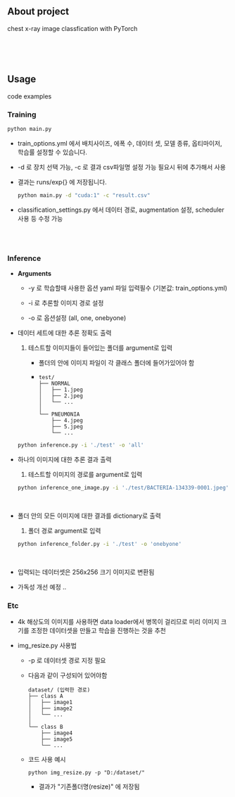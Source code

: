 ## About project

chest x-ray image classfication with PyTorch

<br><br><br>

## Usage

code examples

### Training

```sh
python main.py 
```

- train_options.yml 에서 배치사이즈, 에폭 수, 데이터 셋, 모델 종류, 옵티마이저, 학습률 설정할 수 있습니다.

- -d 로 장치 선택 가능, -c 로 결과 csv파일명 설정 가능 필요시 뒤에 추가해서 사용

- 결과는 runs/exp{} 에 저장됩니다.

  ```sh
  python main.py -d "cuda:1" -c "result.csv"
  ```

- classification_settings.py 에서 데이터 경로, augmentation 설정, scheduler 사용 등 수정 가능

<br><br>

### Inference

- __Arguments__

  * -y 로 학습할때 사용한 옵션 yaml 파일 입력필수 (기본값: train_options.yml)

  * -i 로 추론할 이미지 경로 설정

  * -o 로 옵션설정 (all, one, onebyone)

    

- 데이터 세트에 대한 추론 정확도 출력

  1. 테스트할 이미지들이 들어있는 폴더를 argument로 입력

     - 폴더의 안에 이미지 파일이 각 클래스 폴더에 들어가있어야 함

     - ```
       test/
       ├── NORMAL
       │   ├── 1.jpeg
       │   ├── 2.jpeg
       │   └── ...
       │    
       └── PNEUMONIA
           ├── 4.jpeg
           ├── 5.jpeg
           └── ...
       ```

  ```sh
  python inference.py -i './test' -o 'all'
  ```




- 하나의 이미지에 대한 추론 결과 출력

  1. 테스트할 이미지의 경로를 argument로 입력

  ```sh
  python inference_one_image.py -i './test/BACTERIA-134339-0001.jpeg' -o 'one'
  ```

<br>

- 폴더 안의 모든 이미지에 대한 결과를 dictionary로 출력

  1. 폴더 경로 argument로 입력

  ```sh
  python inference_folder.py -i './test' -o 'onebyone'
  ```

<br>

- 입력되는 데이터셋은 256x256 크기 이미지로 변환됨

- 가독성 개선 예정 ..

  

### Etc

- 4k 해상도의 이미지를 사용하면 data loader에서 병목이 걸리므로 미리 이미지 크기를 조정한 데이터셋을 만들고 학습을 진행하는 것을 추천

- img_resize.py 사용법

  - -p 로 데이터셋 경로 지정 필요

  - 다음과 같이 구성되어 있어야함

    ```
    dataset/ (입력한 경로)
    ├── class A
    │   ├── image1
    │   ├── image2
    │   └── ...
    │    
    └── class B
        ├── image4
        ├── image5
        └── ...
    ```

  - 코드 사용 예시

    ```
    python img_resize.py -p "D:/dataset/"
    ```

    - 결과가 "기존폴더명(resize)" 에 저장됨
